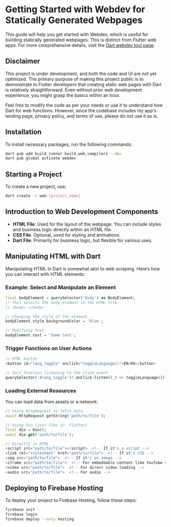 # Getting Started with Webdev for Statically Generated Webpages

This guide will help you get started with Webdev, which is useful for building statically generated webpages. This is distinct from Flutter web apps. For more comprehensive details, visit the [Dart webdev tool page](https://dart.dev/tools/webdev).

## Disclaimer

This project is under development, and both the code and UI are not yet optimized. The primary purpose of making this project public is to demonstrate to Flutter developers that creating static web pages with Dart is relatively straightforward. Even without prior web development experience, you might grasp the basics within an hour.

Feel free to modify the code as per your needs or use it to understand how Dart for web functions. However, since the codebase includes my app's landing page, privacy policy, and terms of use, please do not use it as is.

## Installation

To install necessary packages, run the following commands:

```bash
dart pub add build_runner build_web_compilers --dev
dart pub global activate webdev
```

## Starting a Project

To create a new project, use:

```bash
dart create -t web [project_name]
```

## Introduction to Web Development Components

- **HTML File**: Used for the layout of the webpage. You can include styles and business logic directly within an HTML file.
- **CSS File**: Optional, used for styling and animations.
- **Dart File**: Primarily for business logic, but flexible for various uses.

## Manipulating HTML with Dart

Manipulating HTML in Dart is somewhat akin to web scraping. Here’s how you can interact with HTML elements:

### Example: Select and Manipulate an Element

```dart
final bodyElement = querySelector('body') as BodyElement;
// This selects the body element in the HTML file.
// <body> </body>

// Changing the style of the element
bodyElement.style.backgroundColor = 'blue';

// Modifying text
bodyElement.text = 'Some text';
```

### Trigger Functions on User Actions

```dart
// HTML button
<button id="lang_toggle" onclick="toggleLanguage()">EN/KO</button>

// Dart function listening to the click event
querySelector('#lang_toggle')?.onClick.listen((_) => toggleLanguage());
```

### Loading External Resources

You can load data from assets or a network:

```dart
// Using HttpRequest to fetch data
await HttpRequest.getString('path/to/file');

// Using Dio (just like in  Flutter)
final dio = Dio();
await dio.get('path/to/file');

// Directly in HTML
<script src="path/to/file"></script>  <!-- If it's a script -->
<link rel="stylesheet" href="path/to/file">  <!-- If it's CSS -->
<img src="path/to/file">  <!-- If it's an image -->
<iframe src="path/to/file">  <!-- For embeddable content like YouTube videos -->
<video src="path/to/file">  <!-- For direct video loading -->
<audio src="path/to/file">  <!-- For audio -->
```

## Deploying to Firebase Hosting

To deploy your project to Firebase Hosting, follow these steps:

```bash
firebase init
firebase login
firebase deploy --only hosting
```
